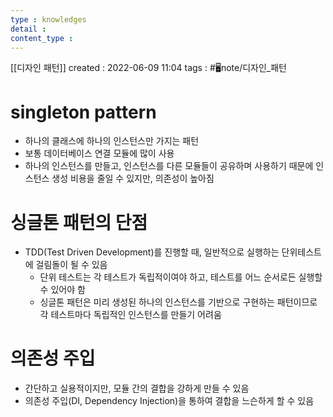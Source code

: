 ```yaml
---
type : knowledges
detail : 
content_type :
---
```


[[디자인 패턴]]
created : 2022-06-09 11:04
tags : #🖥️note/디자인_패턴 

# singleton pattern
- 하나의 클래스에 하나의 인스턴스만 가지는 패턴
- 보통 데이터베이스 연결 모듈에 많이 사용
- 하나의 인스턴스를 만들고, 인스턴스를 다른 모듈들이 공유하며 사용하기 때문에 인스턴스 생성 비용을 줄일 수 있지만, 의존성이 높아짐

# 싱글톤 패턴의 단점
- TDD(Test Driven Development)를 진행할 때, 일반적으로 실행하는 단위테스트에 걸림돌이 될 수 있음
	- 단위 테스트는 각 테스트가 독립적이여야 하고, 테스트를 어느 순서로든 실행할 수 있어야 함
	- 싱글톤 패턴은 미리 생성된 하나의 인스턴스를 기반으로 구현하는 패턴이므로 각 테스트마다 독립적인 인스턴스를 만들기 어려움

# 의존성 주입
- 간단하고 실용적이지만, 모듈 간의 결합을 강하게 만들 수 있음
- 의존성 주입(DI, Dependency Injection)을 통하여 결합을 느슨하게 할 수 있음